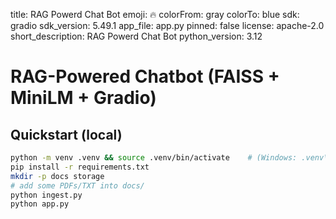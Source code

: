 title: RAG Powerd Chat Bot
emoji: 🔥
colorFrom: gray
colorTo: blue
sdk: gradio
sdk_version: 5.49.1
app_file: app.py
pinned: false
license: apache-2.0
short_description: RAG Powerd Chat Bot
python_version: 3.12

# RAG-Powered Chatbot (FAISS + MiniLM + Gradio)

## Quickstart (local)
```bash
python -m venv .venv && source .venv/bin/activate    # (Windows: .venv\Scripts\activate)
pip install -r requirements.txt
mkdir -p docs storage
# add some PDFs/TXT into docs/
python ingest.py
python app.py
